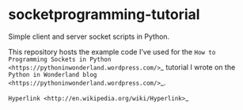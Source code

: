 # socketprogramming-tutorial
Simple client and server socket scripts in Python.

This repository hosts the example code I've used for the `How to Programming Sockets in Python <https://pythoninwonderland.wordpress.com/>`_ tutorial I wrote on the `Python in Wonderland blog <https://pythoninwonderland.wordpress.com/>`_.

`Hyperlink <http://en.wikipedia.org/wiki/Hyperlink>`_
